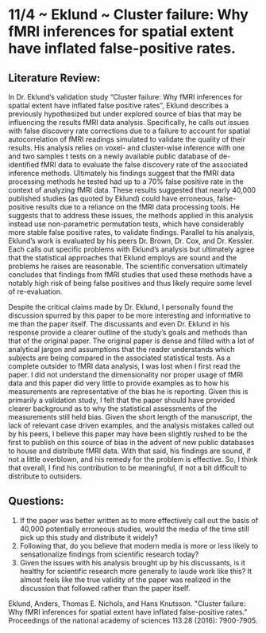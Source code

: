 # 11/4 ~ Eklund ~ Cluster failure: Why fMRI inferences for spatial extent have inflated false-positive rates.
## Literature Review:
In Dr. Eklund’s validation study “Cluster failure: Why fMRI inferences for spatial extent have inflated false positive rates”, Eklund describes a previously hypothesized but under explored source of bias that may be influencing the results fMRI data analysis. Specifically, he calls out issues with false discovery rate corrections due to a failure to account for spatial autocorrelation of fMRI readings simulated to validate the quality of their results. His analysis relies on voxel- and cluster-wise inference with one and two samples t tests on a newly available public database of de-identified fMRI data to evaluate the false discovery rate of the associated inference methods. Ultimately his findings suggest that the fMRI data processing methods he tested had up to a 70% false positive rate in the context of analyzing fMRI data. These results suggested that nearly 40,000 published studies (as quoted by Eklund) could have erroneous, false-positive results due to a reliance on the fMRI data processing tools. He suggests that to address these issues, the methods applied in this analysis instead use non-parametric permutation tests, which have considerably more stable false positive rates, to validate findings. Parallel to his analysis, Eklund’s work is evaluated by his peers Dr. Brown, Dr. Cox, and Dr. Kessler. Each calls out specific problems with Eklund’s analysis but ultimately agree that the statistical approaches that Eklund employs are sound and the problems he raises are reasonable. The scientific conversation ultimately concludes that findings from fMRI studies that used these methods have a notably high risk of being false positives and thus likely require some level of re-evaluation.

Despite the critical claims made by Dr. Eklund, I personally found the discussion spurred by this paper to be more interesting and informative to me than the paper itself. The discussants and even Dr. Eklund in his response provide a clearer outline of the study’s goals and methods than that of the original paper. The original paper is dense and filled with a lot of analytical jargon and assumptions that the reader understands which subjects are being compared in the associated statistical tests. As a complete outsider to fMRI data analysis, I was lost when I first read the paper. I did not understand the dimensionality nor proper usage of fMRI data and this paper did very little to provide examples as to how his measurements are representative of the bias he is reporting. Given this is primarily a validation study, I felt that the paper should have provided clearer background as to why the statistical assessments of the measurements still held bias. Given the short length of the manuscript, the lack of relevant case driven examples, and the analysis mistakes called out by his peers, I believe this paper may have been slightly rushed to be the first to publish on this source of bias in the advent of new public databases to house and distribute fMRI data. With that said, his findings are sound, if not a little overblown, and his remedy for the problem is effective. So, I think that overall, I find his contribution to be meaningful, if not a bit difficult to distribute to outsiders.
## Questions:
1.	If the paper was better written as to more effectively call out the basis of 40,000 potentially erroneous studies, would the media of the time still pick up this study and distribute it widely?
2.	Following that, do you believe that modern media is more or less likely to sensationalize findings from scientific research today?
3.	Given the issues with his analysis brought up by his discussants, is it healthy for scientific research more generally to laude work like this? It almost feels like the true validity of the paper was realized in the discussion that followed rather than the paper itself.

Eklund, Anders, Thomas E. Nichols, and Hans Knutsson. "Cluster failure: Why fMRI inferences for spatial extent have inflated false-positive rates." Proceedings of the national academy of sciences 113.28 (2016): 7900-7905.
